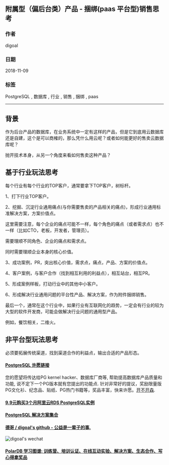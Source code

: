 ## 附属型（偏后台类）产品 - 捆绑(paas 平台型)销售思考   
                                                                           
### 作者                                                                           
digoal                                                                           
                                                                           
### 日期                                                                           
2018-11-09                                                                        
                                                                           
### 标签                                                                           
PostgreSQL , 数据库 , 行业 , 销售 , 捆绑 , paas             
                                                                           
----                                                                           
                                                                           
## 背景          
作为后台产品的数据库，在业务系统中一定有这样的产品，但是它到底用云数据库还是自建，这个是可以商榷的，那么凭什么用云呢？或者如何能更好的售卖云数据库呢？  
  
抛开技术本身，从另一个角度来看如何售卖这种产品？  
  
## 基于行业玩法思考  
每个行业有每个行业的TOP客户，通常要拿下TOP客户，树标杆。  
  
1、打下行业TOP客户。  
  
2、挖掘、沉淀行业通用痛点(与你需要售卖的产品相关的痛点)，形成行业通用标准解决方案，方案价值点。  
  
这里需要注意，每个企业的痛点可能不一样，每个角色的痛点（或者需求点）也不一样（比如CTO，老板，开发者，管理员）。  
  
需要理顺不同角色、企业的痛点和需求点。  
  
同时需要理顺企业本身的核心价值。  
  
3、成功案例，PR，突出核心价值，需求点，痛点，产品、方案的价值点。  
  
4、客户案例，与客户合作（找到相互利用的利益点），相互站台，相互PR。  
  
5、形成案例样板，打动行业中的其他中小客户。  
  
6、形成解决行业通用问题的平台性产品、解决方案，作为附件捆绑销售。  
  
最后一个，通常在这个行业中，如果行业有互联网化的趋势，一定会有行业的较为大型的软件开发商，可能会做解决行业问题的通用型产品。  
  
例如，餐饮相关，二维火。  
  
## 非平台型玩法思考  
  
必须要拓展传统渠道，找到渠道合作的利益点，输出合适的产品形态。  
  
    
  
  
  
  
  
  
  
  
  
  
  
  
  
  
  
  
  
  
  
  
  
  
  
  
  
  
  
  
  
  
  
  
  
  
  
  
  
  
  
  
  
  
  
  
  
  
  
  
  
  
  
  
  
  
  
  
  
  
  
  
  
  
  
  
  
  
  
  
  
#### [PostgreSQL 许愿链接](https://github.com/digoal/blog/issues/76 "269ac3d1c492e938c0191101c7238216")
您的愿望将传达给PG kernel hacker、数据库厂商等, 帮助提高数据库产品质量和功能, 说不定下一个PG版本就有您提出的功能点. 针对非常好的提议，奖励限量版PG文化衫、纪念品、贴纸、PG热门书籍等，奖品丰富，快来许愿。[开不开森](https://github.com/digoal/blog/issues/76 "269ac3d1c492e938c0191101c7238216").  
  
  
#### [9.9元购买3个月阿里云RDS PostgreSQL实例](https://www.aliyun.com/database/postgresqlactivity "57258f76c37864c6e6d23383d05714ea")
  
  
#### [PostgreSQL 解决方案集合](https://yq.aliyun.com/topic/118 "40cff096e9ed7122c512b35d8561d9c8")
  
  
#### [德哥 / digoal's github - 公益是一辈子的事.](https://github.com/digoal/blog/blob/master/README.md "22709685feb7cab07d30f30387f0a9ae")
  
  
![digoal's wechat](../pic/digoal_weixin.jpg "f7ad92eeba24523fd47a6e1a0e691b59")
  
  
#### [PolarDB 学习图谱: 训练营、培训认证、在线互动实验、解决方案、生态合作、写心得拿奖品](https://www.aliyun.com/database/openpolardb/activity "8642f60e04ed0c814bf9cb9677976bd4")
  
